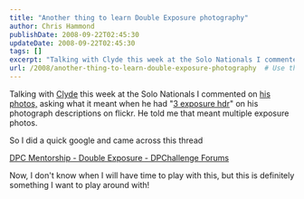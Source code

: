 ```yaml
---
title: "Another thing to learn Double Exposure photography"
author: Chris Hammond
publishDate: 2008-09-22T02:45:30
updateDate: 2008-09-22T02:45:30
tags: []
excerpt: "Talking with Clyde this week at the Solo Nationals I commented on his photos, asking what it meant when he had &quot;3 exposure hdr&quot; on his photograph descriptions on flickr. He told me that meant multiple exposure photos.  So I did a quick google and came across this thread  DPC Mentorship - Double Exposure - DPChallenge Forums   Now, I don't know when I will have time to play with this, but this is definitely something I want to play around with!"
url: /2008/another-thing-to-learn-double-exposure-photography  # Use the generated URL with year
---
```

<p>Talking with <a href="https://www.flickr.com/photos/clydeorama/" target="_blank">Clyde</a> this week at the Solo Nationals I commented on <a href="https://www.flickr.com/photos/clydeorama/" target="_blank">his photos,</a> asking what it meant when he had &quot;<a href="https://www.flickr.com/photos/clydeorama/2820967216/" target="_blank">3 exposure hdr</a>&quot; on his photograph descriptions on flickr. He told me that meant multiple exposure photos.</p>  <p>So I did a quick google and came across this thread</p>  <p><a href="https://www.dpchallenge.com/forum.php?action=read&amp;FORUM_THREAD_ID=251339">DPC Mentorship - Double Exposure - DPChallenge Forums</a> </p>  <p>Now, I don't know when I will have time to play with this, but this is definitely something I want to play around with!</p>
